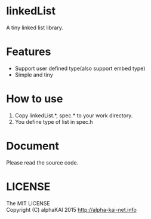 # linkedList
A tiny linked list library.  
  
  
# Features
* Support user defined type(also support embed type)
* Simple and tiny
  
  
# How to use
1. Copy linkedList.\*, spec.\* to your work directory.
2. You define type of list in spec.h
  
  
# Document
Please read the source code.  
  
# LICENSE
The MIT LICENSE  
Copyright (C) alphaKAI 2015 http://alpha-kai-net.info
